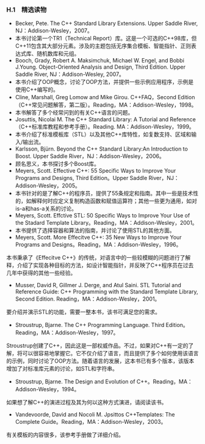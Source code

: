 ### H.1　精选读物

+ Becker, Pete. The C++ Standard Library Extensions. Upper Saddle River, NJ：Addison-Wesley，2007。
+ 本书讨论第一个TR1（Technical Report）库。这是一个可选的C++98库，但C++11包含其大部分元素。涉及的主题包括无序集合模板、智能指针、正则表达式库、随机数库和元组。
+ Booch, Grady, Robert A. Maksimchuk, Michael W. Engel, and Bobbi J.Young. Object-Oriented Analysis and Design, Third Edition. Upper Saddle River, NJ：Addison-Wesley, 2007。
+ 本书介绍了OOP概念，讨论了OOP方法，并提供一些示例应用程序，示例是使用C++编写的。
+ Cline, Marshall, Greg Lomow and Mike Girou. C++FAQ，Second Edition（C++常见问题解答，第二版）。Reading，MA：Addison-Wesley，1998。
+ 本书解答了多个经常问到的有关C++语言的问题。
+ Josuttis, Nicolai M. The C++ Standard Library: A Tutorial and Reference（C++标准库教程和参考手册）。Reading. MA：Addison-Wesley，1999。
+ 本书介绍了标准模板库（STL）以及其他C++库特性，如复数支持、区域和输入/输出流。
+ Karlsson, Bjürn. Beyond the C++ Standard Library:An Introduction to Boost. Upper Saddle River，NJ：Addison-Wesley，2006。
+ 顾名思义，本书探讨多个Boost库。
+ Meyers, Scott. Effective C++: 55 Specific Ways to Improve Your Programs and Designs, Third Edition。Upper Saddle River，NJ：Addison-Wesley，2005。
+ 本书针对的是了解C++的程序员，提供了55条规定和指南。其中一些是技术性的，如解释何时应定义复制构造函数和赋值运算符；其他一些更为通用，如对is-a和has-a关系的讨论。
+ Meyers, Scott. Effctive STL: 50 Specific Ways to Improve Your Use of the Stadard Template Library。Reading，MA：Addison-Wesley，2001。
+ 本书提供了选择容器和算法的指南，并讨论了使用STL的其他方面。
+ Meyers, Scott. More Effecitve C++: 35 New Ways to Improve Your Programs and Designs。Reading，MA：Addison-Wesley，1996。

本书秉承了《Effecitve C++》的传统，对语言中的一些较模糊的问题进行了解释，介绍了实现各种目标的方法，如设计智能指针，并反映了C++程序员在过去几年中获得的其他一些经验。

+ Musser, David R, Gillmer J. Derge, and Atul Saini. STL Tutorial and Reference Guide: C++ Programming with the Standard Template Library, Second Edition. Reading，MA：Addison-Wesley，2001。

要介绍并演示STL的功能，需要一整本书，该书可满足您的需求。

+ Stroustrup, Bjarne. The C++ Programming Language. Third Edition。Reading，MA：Addison-Wesley，1997。

Stroustrup创建了C++，因此这是一部权威作品。不过，如果对C++有一定的了解，将可以很容易地掌握它。它不仅介绍了语言，而且提供了多个如何使用该语言的示例，同时讨论了OOP方法。随着语言的发展，这本书已有多个版本，该版本增加了对标准库元素的讨论，如STL和字符串。

+ Stroustrup, Bjarne. The Design and Evolution of C++。Reading，MA：Addison-Wesley，1994。

如果想了解C++的演进过程及其为何以这种方式演进，请阅读该书。

+ Vandevoorde, David and Nocoli M. Jpsittos C++Templates: The Complete Guide。Reading，MA：Addison-Wesley，2003。

有关模板的内容很多，该参考手册做了详细介绍。

